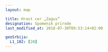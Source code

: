 ```yaml
---
layout: map

title: Hrast cer „Zagus”
designation: Spomenik prirode
last_modified_at: 2018-07-30T09:53:14+02:00

geoSrbija:
  L1_182: [28]
---
```

